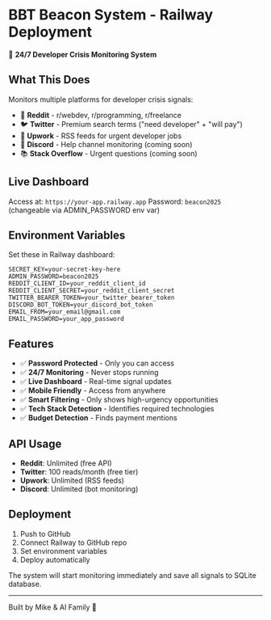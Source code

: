 # BBT Beacon System - Railway Deployment

🚨 **24/7 Developer Crisis Monitoring System**

## What This Does

Monitors multiple platforms for developer crisis signals:
- 🔴 **Reddit** - r/webdev, r/programming, r/freelance
- 🐦 **Twitter** - Premium search terms ("need developer" + "will pay")
- 💼 **Upwork** - RSS feeds for urgent developer jobs
- 💬 **Discord** - Help channel monitoring (coming soon)
- 📚 **Stack Overflow** - Urgent questions (coming soon)

## Live Dashboard

Access at: `https://your-app.railway.app`
Password: `beacon2025` (changeable via ADMIN_PASSWORD env var)

## Environment Variables

Set these in Railway dashboard:

```
SECRET_KEY=your-secret-key-here
ADMIN_PASSWORD=beacon2025
REDDIT_CLIENT_ID=your_reddit_client_id
REDDIT_CLIENT_SECRET=your_reddit_client_secret
TWITTER_BEARER_TOKEN=your_twitter_bearer_token
DISCORD_BOT_TOKEN=your_discord_bot_token
EMAIL_FROM=your_email@gmail.com
EMAIL_PASSWORD=your_app_password
```

## Features

- ✅ **Password Protected** - Only you can access
- ✅ **24/7 Monitoring** - Never stops running
- ✅ **Live Dashboard** - Real-time signal updates
- ✅ **Mobile Friendly** - Access from anywhere
- ✅ **Smart Filtering** - Only shows high-urgency opportunities
- ✅ **Tech Stack Detection** - Identifies required technologies
- ✅ **Budget Detection** - Finds payment mentions

## API Usage

- **Reddit**: Unlimited (free API)
- **Twitter**: 100 reads/month (free tier)
- **Upwork**: Unlimited (RSS feeds)
- **Discord**: Unlimited (bot monitoring)

## Deployment

1. Push to GitHub
2. Connect Railway to GitHub repo
3. Set environment variables
4. Deploy automatically

The system will start monitoring immediately and save all signals to SQLite database.

---

Built by Mike & AI Family 🚀
